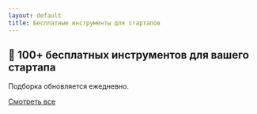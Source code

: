 ```yaml
---
layout: default
title: Бесплатные инструменты для стартапов
---
```


<section class="hero">
  <h1>🚀 100+ бесплатных инструментов для вашего стартапа</h1>
  <p>Подборка обновляется ежедневно.</p>
</section>

<a href="/tools" class="button">Смотреть все</a>